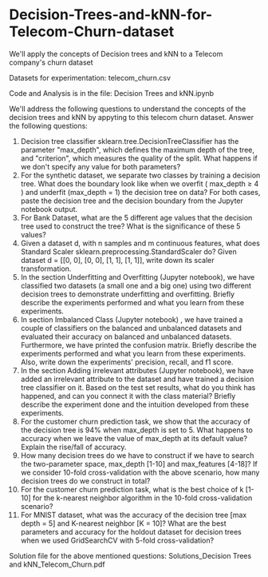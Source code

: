 # Decision-Trees-and-kNN-for-Telecom-Churn-dataset
We'll apply the concepts of Decision trees and kNN to a Telecom company's churn dataset

Datasets for experimentation: telecom_churn.csv

Code and Analysis is in the file: Decision Trees and kNN.ipynb

We'll address the following questions to understand the concepts of the decision trees and kNN by appyting to this telecom churn dataset.
Answer the following questions:
1. Decision tree classifier sklearn.tree.DecisionTreeClassifier has the parameter "max_depth", which defines the maximum depth of the tree, and "criterion", which measures the quality of the split. What happens if we don't specify any value for both parameters?
2. For the synthetic dataset, we separate two classes by training a decision tree. What does the boundary look like when we overfit ( max_depth ≥ 4 ) and underfit (max_depth = 1) the decision tree on data? For both cases, paste the decision tree and the decision boundary from the Jupyter notebook output.
3. For Bank Dataset, what are the 5 different age values that the decision tree used to construct the tree? What is the significance of these 5 values?
4. Given a dataset d, with n samples and m continuous features, what does Standard Scaler sklearn.preprocessing.StandardScaler do? Given dataset d = [[0, 0], [0, 0], [1, 1], [1, 1]], write down its scaler transformation.
5. In the section Underfitting and Overfitting (Jupyter notebook), we have classified two datasets (a small one and a big one) using two different decision trees to demonstrate underfitting and overfitting. Briefly describe the experiments performed and what you learn from these experiments.
6. In section Imbalanced Class (Jupyter notebook) , we have trained a couple of classifiers on the balanced and unbalanced datasets and evaluated their accuracy on balanced and unbalanced datasets. Furthermore, we have printed the confusion matrix. Briefly describe the experiments performed and what you learn from these experiments. Also, write down the experiments' precision, recall, and f1 score.
7. In the section Adding irrelevant attributes (Jupyter notebook), we have added an irrelevant attribute to the dataset and have trained a decision tree classifier on it. Based on the test set results, what do you think has happened, and can you connect it with the class material? Briefly describe the experiment done and the intuition developed from these experiments.
8. For the customer churn prediction task, we show that the accuracy of the decision tree is 94% when max_depth is set to 5. What happens to accuracy when we leave the value of max_depth at its default value? Explain the rise/fall of accuracy.
9. How many decision trees do we have to construct if we have to search the two-parameter space, max_depth [1-10] and max_features [4-18]? If we consider 10-fold cross-validation with the above scenario, how many decision trees do we construct in total?
10. For the customer churn prediction task, what is the best choice of k [1-10] for the k-nearest neighbor algorithm in the 10-fold cross-validation scenario?
11. For MNIST dataset, what was the accuracy of the decision tree [max depth = 5] and K-nearest neighbor [K = 10]? What are the best parameters and accuracy for the holdout dataset for decision trees when we used GridSearchCV with 5-fold cross-validation?

Solution file for the above mentioned questions: Solutions_Decision Trees and kNN_Telecom_Churn.pdf 
